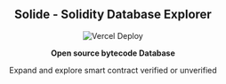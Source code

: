 <p align="center">
  <h2 align="center">Solide - Solidity Database Explorer</h2>
  <p align="center">
    <img src="https://therealsujitk-vercel-badge.vercel.app/?app=solidity-db-explorer" alt="Vercel Deploy">
  </p>
  <p align="center"><b>Open source bytecode Database</b></p>
  <p align="center">Expand and explore smart contract verified or unverified</p>
</p>